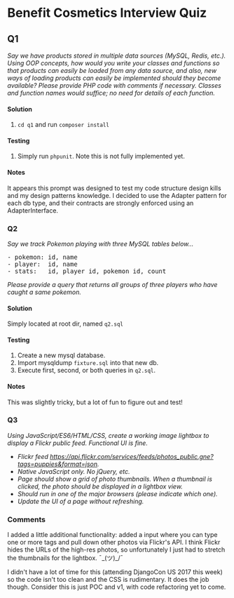# Benefit Cosmetics Interview Quiz

## Q1

_Say we have products stored in multiple data sources (MySQL, Redis, etc.).
Using OOP concepts, how would you write your classes and functions so that products can easily be loaded from any data source,
and also, new ways of loading products can easily be implemented should they become available?
Please provide PHP code with comments if necessary. Classes and function names would suffice; no need for details of each function._

#### Solution

1. `cd q1` and run `composer install`

#### Testing

1. Simply run `phpunit`. Note this is not fully implemented yet.

#### Notes

It appears this prompt was designed to test my code structure design kills and my design patterns knowledge.
I decided to use the Adapter pattern for each db type, and their contracts are strongly enforced using an 
AdapterInterface.



### Q2

_Say we track Pokemon playing with three MySQL tables below..._

<pre>
- pokemon: id, name
- player:  id, name
- stats:   id, player_id, pokemon_id, count
</pre>

_Please provide a query that returns all groups of three players who have caught a same pokemon._

#### Solution

Simply located at root dir, named `q2.sql`

#### Testing

1. Create a new mysql database.
2. Import mysqldump `fixture.sql` into that new db.
3. Execute first, second, or both queries in `q2.sql`.

#### Notes

This was slightly tricky, but a lot of fun to figure out and test!

### Q3

_Using JavaScript/ES6/HTML/CSS, create a working image lightbox to display a Flickr public feed. Functional UI is fine._
 
   - _Flickr feed https://api.flickr.com/services/feeds/photos_public.gne?tags=puppies&format=json._
   - _Native JavaScript only. No jQuery, etc._
   - _Page should show a grid of photo thumbnails. When a thumbnail is clicked, the photo should be displayed in a lightbox view._
   - _Should run in one of the major browsers (please indicate which one)._
   - _Update the UI of a page without refreshing._

### Comments

I added a little additional functionality: added a input where you can type one or more tags and pull down
other photos via Flickr's API. I think Flickr hides the URLs of the high-res photos, so unfortunately I just had
to stretch the thumbnails for the lightbox. ¯\_(ツ)_/¯
 
I didn't have a lot of time for this (attending DjangoCon US 2017 this week) so the code isn't too clean and the CSS 
is rudimentary. It does the job though. Consider this is just POC and v1, with code refactoring yet to come.
